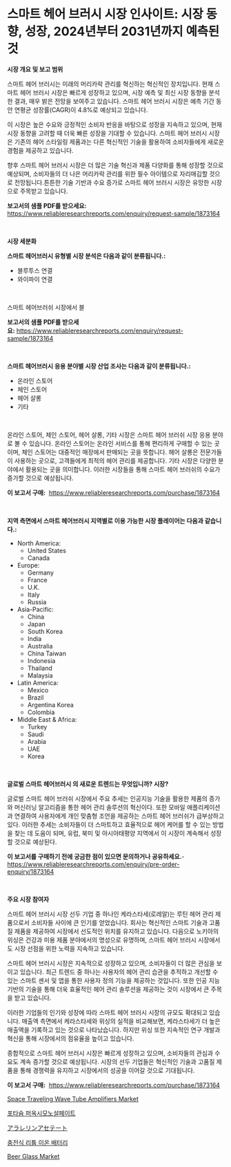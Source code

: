 <p><h1>스마트 헤어 브러시 시장 인사이트: 시장 동향, 성장, 2024년부터 2031년까지 예측된 것</h1></p><p><strong>시장 개요 및 보고 범위</strong></p>
<p><p>스마트 헤어 브러시는 미래의 머리카락 관리를 혁신하는 혁신적인 장치입니다. 현재 스마트 헤어 브러시 시장은 빠르게 성장하고 있으며, 시장 예측 및 최신 시장 동향을 분석한 결과, 매우 밝은 전망을 보여주고 있습니다. 스마트 헤어 브러시 시장은 예측 기간 동안 연평균 성장률(CAGR)이 4.8%로 예상되고 있습니다. </p><p>이 시장은 높은 수요와 긍정적인 소비자 반응을 바탕으로 성장을 지속하고 있으며, 현재 시장 동향을 고려할 때 더욱 빠른 성장을 기대할 수 있습니다. 스마트 헤어 브러시 시장은 기존의 헤어 스타일링 제품과는 다른 혁신적인 기술을 활용하여 소비자들에게 새로운 경험을 제공하고 있습니다. </p><p>향후 스마트 헤어 브러시 시장은 더 많은 기술 혁신과 제품 다양화를 통해 성장할 것으로 예상되며, 소비자들의 더 나은 머리카락 관리를 위한 필수 아이템으로 자리매김할 것으로 전망됩니다.튼튼한 기술 기반과 수요 증가로 스마트 헤어 브러시 시장은 유망한 시장으로 주목받고 있습니다.</p></p>
<p><strong>보고서의 샘플 PDF를 받으세요:</strong> <a href="https://www.reliableresearchreports.com/enquiry/request-sample/1873164">https://www.reliableresearchreports.com/enquiry/request-sample/1873164</a></p>
<p>&nbsp;</p>
<p><strong>시장 세분화</strong></p>
<p><strong>스마트 헤어브러시 유형별 시장 분석은 다음과 같이 분류됩니다.:</strong></p>
<p><ul><li>블루투스 연결</li><li>와이파이 연결</li></ul></p>
<p>&nbsp;</p>
<p><p>스마트 헤어브러쉬 시장에서 블</p></p>
<p><strong>보고서의 샘플 PDF를 받으세요:</strong>&nbsp;<a href="https://www.reliableresearchreports.com/enquiry/request-sample/1873164">https://www.reliableresearchreports.com/enquiry/request-sample/1873164</a></p>
<p>&nbsp;</p>
<p><strong> 스마트 헤어브러시 응용 분야별 시장 산업 조사는 다음과 같이 분류됩니다.:</strong></p>
<p><ul><li>온라인 스토어</li><li>체인 스토어</li><li>헤어 살롱</li><li>기타</li></ul></p>
<p>&nbsp;</p>
<p><p>온라인 스토어, 체인 스토어, 헤어 살롱, 기타 시장은 스마트 헤어 브러쉬 시장 응용 분야로 볼 수 있습니다. 온라인 스토어는 온라인 서비스를 통해 편리하게 구매할 수 있는 곳이며, 체인 스토어는 대중적인 매장에서 판매되는 곳을 뜻합니다. 헤어 살롱은 전문가들이 사용하는 곳으로, 고객들에게 최적의 헤어 관리를 제공합니다. 기타 시장은 다양한 분야에서 활용되는 곳을 의미합니다. 이러한 시장들을 통해 스마트 헤어 브러쉬의 수요가 증가할 것으로 예상됩니다.</p></p>
<p><strong>이 보고서 구매:</strong>&nbsp; <a href="https://www.reliableresearchreports.com/purchase/1873164">https://www.reliableresearchreports.com/purchase/1873164</a></p>
<p>&nbsp;</p>
<p><strong>지역 측면에서 스마트 헤어브러시 지역별로 이용 가능한 시장 플레이어는 다음과 같습니다.:</strong></p>
<p><ul>
    <li>
        North America:
        <ul>
            <li>United States</li>
            <li>Canada</li>
        </ul>
    </li>
    <li>
        Europe:
        <ul>
            <li>Germany</li>
            <li>France</li>
            <li>U.K.</li>
            <li>Italy</li>
            <li>Russia</li>
        </ul>
    </li>
    <li>
        Asia-Pacific:
        <ul>
            <li>China</li>
            <li>Japan</li>
            <li>South Korea</li>
            <li>India</li>
            <li>Australia</li>
            <li>China Taiwan</li>
            <li>Indonesia</li>
            <li>Thailand</li>
            <li>Malaysia</li>
        </ul>
    </li>
    <li>
        Latin America:
        <ul>
            <li>Mexico</li>
            <li>Brazil</li>
            <li>Argentina Korea</li>
            <li>Colombia</li>
        </ul>
    </li>
    <li>
        Middle East & Africa:
        <ul>
            <li>Turkey</li>
            <li>Saudi</li>
            <li>Arabia</li>
            <li>UAE</li>
            <li>Korea</li>
        </ul>
    </li>
    </ul></p>
<p>&nbsp;</p>
<p><strong>글로벌 스마트 헤어브러시 의 새로운 트렌드는 무엇입니까? 시장?</strong></p>
<p><p>글로벌 스마트 헤어 브러쉬 시장에서 주요 추세는 인공지능 기술을 활용한 제품의 증가와 머신러닝 알고리즘을 통한 헤어 관리 솔루션의 혁신이다. 또한 모바일 애플리케이션과 연결하여 사용자에게 개인 맞춤형 조언을 제공하는 스마트 헤어 브러쉬가 급부상하고 있다. 이러한 추세는 소비자들이 더 스마트하고 효율적으로 헤어 케어를 할 수 있는 방법을 찾는 데 도움이 되며, 유럽, 북미 및 아시아태평양 지역에서 이 시장이 계속해서 성장할 것으로 예상된다.</p></p>
<p><strong>이 보고서를 구매하기 전에 궁금한 점이 있으면 문의하거나 공유하세요.</strong>- <a href="https://www.reliableresearchreports.com/enquiry/pre-order-enquiry/1873164">https://www.reliableresearchreports.com/enquiry/pre-order-enquiry/1873164</a></p>
<p>&nbsp;</p>
<p><strong>주요 시장 참여자</strong></p>
<p><p>스마트 헤어 브러시 시장 선두 기업 중 하나인 케라스타세(로레알)는 루틴 헤어 관리 제품으로서 소비자들 사이에 큰 인기를 얻었습니다. 회사는 혁신적인 스마트 기술과 고품질 제품을 제공하여 시장에서 선도적인 위치를 유지하고 있습니다. 다음으로 노키아의 위싱은 건강과 미용 제품 분야에서의 명성으로 유명하며, 스마트 헤어 브러시 시장에서도 시장 선점을 위한 노력을 지속하고 있습니다.</p><p>스마트 헤어 브러시 시장은 지속적으로 성장하고 있으며, 소비자들이 더 많은 관심을 보이고 있습니다. 최근 트렌드 중 하나는 사용자의 헤어 관리 습관을 추적하고 개선할 수 있는 스마트 센서 및 앱을 통한 사용자 정의 기능을 제공하는 것입니다. 또한 인공 지능 기반의 기술을 통해 더욱 효율적인 헤어 관리 솔루션을 제공하는 것이 시장에서 큰 주목을 받고 있습니다.</p><p>이러한 기업들의 인기와 성장에 따라 스마트 헤어 브러시 시장의 규모도 확대되고 있습니다. 매출액 측면에서 케라스타세와 위싱의 실적을 비교해보면, 케라스타세가 더 높은 매출액을 기록하고 있는 것으로 나타났습니다. 하지만 위싱 또한 지속적인 연구 개발과 혁신을 통해 시장에서의 점유율을 높이고 있습니다.</p><p>종합적으로 스마트 헤어 브러시 시장은 빠르게 성장하고 있으며, 소비자들의 관심과 수요도 계속 증가할 것으로 예상됩니다. 시장의 선두 기업들은 혁신적인 기술과 고품질 제품을 통해 경쟁력을 유지하고 시장에서의 성공을 이어갈 것으로 기대됩니다.</p></p>
<p><strong>이 보고서 구매:</strong>&nbsp;&nbsp;<a href="https://www.reliableresearchreports.com/purchase/1873164">https://www.reliableresearchreports.com/purchase/1873164</a></p>
<p><p><a href="https://issuu.com/reportprime-2/docs/space-traveling-wave-tube-amplifiers-market-size-2">Space Traveling Wave Tube Amplifiers Market</a></p><p><a href="https://medium.com/@gabrielblanda5656/%ED%8F%AC%ED%83%80%EC%8A%98-%ED%8D%BC%EC%98%A5%EC%8B%9C%EB%AA%A8%EB%85%B8%EC%88%A0%ED%8C%8C%ED%8A%B8-%EC%8B%9C%EC%9E%A5%EC%9D%80-%EC%8B%9C%EC%9E%A5-%EC%A0%90%EC%9C%A0%EC%9C%A8-%EC%8B%9C%EC%9E%A5-%ED%8A%B8%EB%A0%8C%EB%93%9C-%EB%B0%8F-%EC%8B%9C%EC%9E%A5-%EC%84%B1%EC%9E%A5%EC%97%90-%EB%8C%80%ED%95%9C-%EC%A0%95%EB%B3%B4%EB%A5%BC-%EC%A0%9C%EA%B3%B5%ED%95%A9%EB%8B%88%EB%8B%A4-927d6f9be046">포타슘 퍼옥시모노설페이트</a></p><p><a href="https://github.com/cbigkbh02719/Market-Research-Report-List-1/blob/main/58438412921.md">アラレリンアセテート</a></p><p><a href="https://github.com/vsr06p4p49/Market-Research-Report-List-1/blob/main/91776082553.md">충전식 리튬 이온 배터리</a></p><p><a href="https://github.com/CliffMedina6/Market-Research-Report-List-4/blob/main/beer-glass-market.md">Beer Glass Market</a></p></p>
